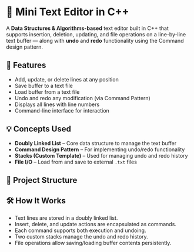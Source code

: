 # 📝 Mini Text Editor in C++

A **Data Structures & Algorithms-based** text editor built in C++ that supports insertion, deletion, updating, and file operations on a line-by-line text buffer — along with **undo** and **redo** functionality using the Command design pattern.

## 🚀 Features

- Add, update, or delete lines at any position
- Save buffer to a text file
- Load buffer from a text file
- Undo and redo any modification (via Command Pattern)
- Displays all lines with line numbers
- Command-line interface for interaction

## 💡 Concepts Used

- **Doubly Linked List** – Core data structure to manage the text buffer
- **Command Design Pattern** – For implementing undo/redo functionality
- **Stacks (Custom Template)** – Used for managing undo and redo history
- **File I/O** – Load from and save to external `.txt` files

## 📁 Project Structure

## 🛠️ How It Works

- Text lines are stored in a doubly linked list.
- Insert, delete, and update actions are encapsulated as commands.
- Each command supports both execution and undoing.
- Two custom stacks manage the undo and redo history.
- File operations allow saving/loading buffer contents persistently.